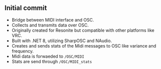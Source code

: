 ## Initial commit

- Bridge between MIDI interface and OSC.
- Collects and transmits data over OSC.
- Originally created for Resonite but compatible with other platforms like VRC.
- Built with .NET 8, utilizing SharpOSC and NAudio.
- Creates and sends stats of the Midi messages to OSC like variance and frequency.
- Midi data is forwaeded to `/OSC/MIDI`
- Stats are send through `/OSC/MIDI_stats`